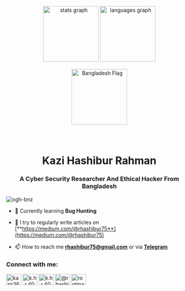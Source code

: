 <h2 align="center"></h2>

###

<div align="center">
  <img src="https://github-readme-stats.vercel.app/api?username=ogh-bnz&hide_title=false&hide_rank=false&show_icons=true&include_all_commits=true&count_private=true&disable_animations=false&theme=dracula&locale=en&hide_border=false" height="150" alt="stats graph"  />
  <img src="https://github-readme-stats.vercel.app/api/top-langs?username=ogh-bnz&locale=en&hide_title=false&layout=compact&card_width=320&langs_count=5&theme=dracula&hide_border=false" height="150" alt="languages graph"  />
</div>
<br>
<div align="center">
  <img src="https://bestanimations.com/media/bangladesh/893297138bangladesh-flag-waving-animated-gif-5.gif" height="150" alt="Bangladesh Flag" />
</div>

###

<br clear="both">

###
<h1 align="center">Kazi Hashibur Rahman</h1>
<h3 align="center">A Cyber Security Researcher And Ethical Hacker From Bangladesh</h3>

<p align="left"> <img src="https://komarev.com/ghpvc/?username=ogh-bnz&label=Profile%20views&color=0e75b6&style=flat" alt="ogh-bnz" /> </p>

- 🔭 Currently learning **Bug Hunting**

- 📝 I try to regularly write articles on [**https://medium.com/@rhashibur75**](https://medium.com/@rhashibur75)

- 📫 How to reach me **rhashibur75@gmail.com** or via [**Telegram**](https://t.me/oghbnz)

<h3 align="left">Connect with me:</h3>
<p align="left">
<a href="https://twitter.com/oghbnz" target="blank"><img align="center" src="https://raw.githubusercontent.com/rahuldkjain/github-profile-readme-generator/master/src/images/icons/Social/twitter.svg" alt="kazir3685" height="30" width="40" /></a>
<a href="https://fb.com/oghbnz" target="blank"><img align="center" src="https://raw.githubusercontent.com/rahuldkjain/github-profile-readme-generator/master/src/images/icons/Social/facebook.svg" alt="k.h.r.404" height="30" width="40" /></a>
<a href="https://instagram.com/oghbnz" target="blank"><img align="center" src="https://raw.githubusercontent.com/rahuldkjain/github-profile-readme-generator/master/src/images/icons/Social/instagram.svg" alt="k.h.r.404" height="30" width="40" /></a>
<a href="https://medium.com/@rhashibur75" target="blank"><img align="center" src="https://raw.githubusercontent.com/rahuldkjain/github-profile-readme-generator/master/src/images/icons/Social/medium.svg" alt="@rhashibur75" height="30" width="40" /></a>
<a href="https://www.youtube.com/c/rootmate" target="blank"><img align="center" src="https://raw.githubusercontent.com/rahuldkjain/github-profile-readme-generator/master/src/images/icons/Social/youtube.svg" alt="rootmate" height="30" width="40" /></a>
</p>
